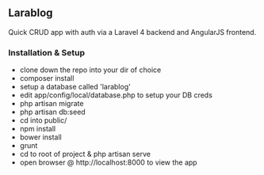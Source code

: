 ## Larablog

Quick CRUD app with auth via a Laravel 4 backend and AngularJS frontend.

### Installation & Setup

- clone down the repo into your dir of choice
- composer install
- setup a database called 'larablog'
- edit app/config/local/database.php to setup your DB creds
- php artisan migrate
- php artisan db:seed
- cd into public/
- npm install
- bower install
- grunt
- cd to root of project & php artisan serve
- open browser @ http://localhost:8000 to view the app
